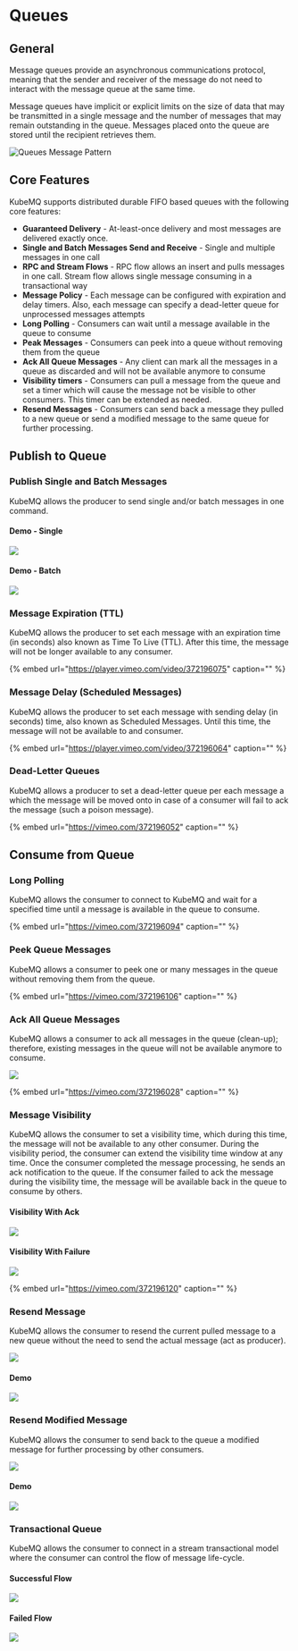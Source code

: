 # Queues

## General

Message queues provide an asynchronous communications protocol, meaning that the sender and receiver of the message do not need to interact with the message queue at the same time.

Message queues have implicit or explicit limits on the size of data that may be transmitted in a single message and the number of messages that may remain outstanding in the queue. Messages placed onto the queue are stored until the recipient retrieves them.

![Queues Message Pattern](../../.gitbook/assets/queue.png)

## Core Features

KubeMQ supports distributed durable FIFO based queues with the following core features:

* **Guaranteed Delivery** - At-least-once delivery and most messages are delivered exactly once.
* **Single and Batch Messages Send and Receive** - Single and multiple messages in one call
* **RPC and Stream Flows** - RPC flow allows an insert and pulls messages in one call. Stream flow allows single message consuming in a transactional way
* **Message Policy** - Each message can be configured with expiration and delay timers. Also, each message can specify a dead-letter queue for unprocessed messages attempts
* **Long Polling** - Consumers can wait until a message available in the queue to consume
* **Peak Messages** - Consumers can peek into a queue without removing them from the queue
* **Ack All Queue Messages** - Any client can mark all the messages in a queue as discarded and will not be available anymore to consume
* **Visibility timers** - Consumers can pull a message from the queue and set a timer which will cause the message not be visible to other consumers. This timer can be extended as needed.
* **Resend Messages** - Consumers can send back a message they pulled to a new queue or send a modified message to the same queue for further processing.

## Publish to Queue

### Publish Single and Batch Messages

KubeMQ allows the producer to send single and/or batch messages in one command.

#### Demo - Single

![](../../.gitbook/assets/kubemqctl-queue-send-receive.gif)

#### Demo - Batch

![](../../.gitbook/assets/kubemqctl-queue-send-receive-batch.gif)

### Message Expiration \(TTL\)

KubeMQ allows the producer to set each message with an expiration time \(in seconds\) also known as Time To Live \(TTL\). After this time, the message will not be longer available to any consumer.

{% embed url="https://player.vimeo.com/video/372196075" caption="" %}

### Message Delay \(Scheduled Messages\)

KubeMQ allows the producer to set each message with sending delay \(in seconds\) time, also known as Scheduled Messages. Until this time, the message will not be available to and consumer.

{% embed url="https://player.vimeo.com/video/372196064" caption="" %}

### Dead-Letter Queues

KubeMQ allows a producer to set a dead-letter queue per each message a which the message will be moved onto in case of a consumer will fail to ack the message \(such a poison message\).

{% embed url="https://vimeo.com/372196052" caption="" %}

## Consume from Queue

### Long Polling

KubeMQ allows the consumer to connect to KubeMQ and wait for a specified time until a message is available in the queue to consume.

{% embed url="https://vimeo.com/372196094" caption="" %}

### Peek Queue Messages

KubeMQ allows a consumer to peek one or many messages in the queue without removing them from the queue.

{% embed url="https://vimeo.com/372196106" caption="" %}

### Ack All Queue Messages

KubeMQ allows a consumer to ack all messages in the queue \(clean-up\); therefore, existing messages in the queue will not be available anymore to consume.

![](../../.gitbook/assets/queue-ack-all.png)

{% embed url="https://vimeo.com/372196028" caption="" %}

### Message Visibility

KubeMQ allows the consumer to set a visibility time, which during this time, the message will not be available to any other consumer. During the visibility period, the consumer can extend the visibility time window at any time. Once the consumer completed the message processing, he sends an ack notification to the queue. If the consumer failed to ack the message during the visibility time, the message will be available back in the queue to consume by others.

#### Visibility With Ack

![](../../.gitbook/assets/queue-visibility-ack.png)

#### Visibility With Failure

![](../../.gitbook/assets/queue-visibility-reject.png)

{% embed url="https://vimeo.com/372196120" caption="" %}

### Resend Message

KubeMQ allows the consumer to resend the current pulled message to a new queue without the need to send the actual message \(act as producer\).

![](../../.gitbook/assets/queue-resend.png)

#### Demo

![](../../.gitbook/assets/kubemqctl-queue-stream-resend-queue.gif)

### Resend Modified Message

KubeMQ allows the consumer to send back to the queue a modified message for further processing by other consumers.

![](../../.gitbook/assets/queue-resend-new.png)

#### Demo

![](../../.gitbook/assets/kubemqctl-queue-stream-resend-new.gif)

### Transactional Queue

KubeMQ allows the consumer to connect in a stream transactional model where the consumer can control the flow of message life-cycle.

#### Successful Flow

![](../../.gitbook/assets/queue-stream-flow-ok.png)

#### Failed Flow

![](../../.gitbook/assets/queue-stream-flow-fail.png)

